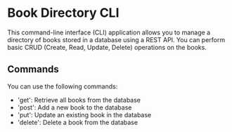 # Book Directory CLI 

This command-line interface (CLI) application allows you to manage a directory of books stored in a database using a REST API. You can perform basic CRUD (Create, Read, Update, Delete) operations on the books.

## Commands 
You can use the following commands: 

- 'get': Retrieve all books from the database
- 'post': Add a new book to the database
- 'put': Update an existing book in the database
- 'delete': Delete a book from the database

